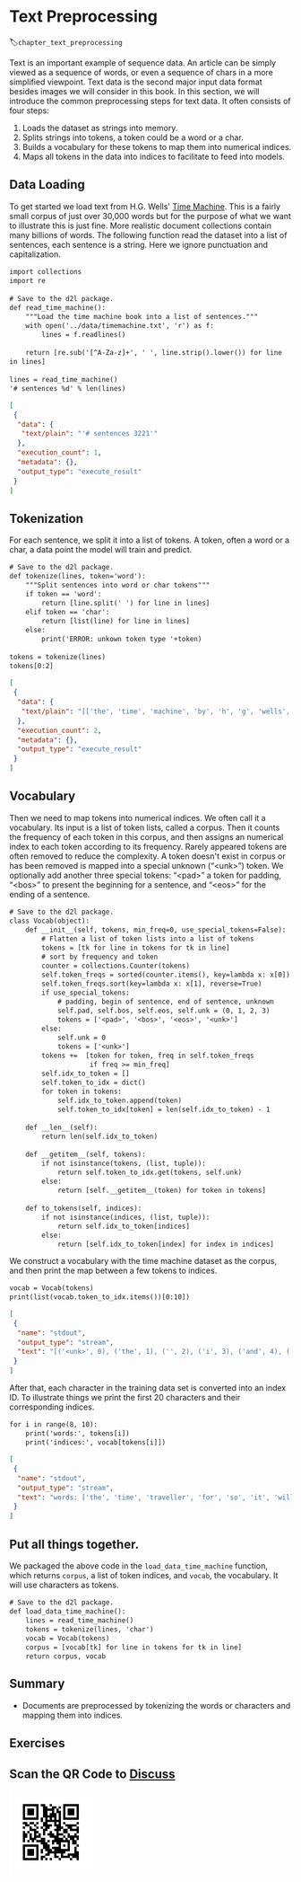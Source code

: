 # Text Preprocessing
:label:`chapter_text_preprocessing`

Text is an important example of sequence data. An article can be simply viewed as a sequence of words, or even a sequence of chars in a more simplified viewpoint. Text data is the second major input data format besides images we will consider in this book. In this section, we will introduce the common preprocessing steps for text data. It often consists of four steps:

1. Loads the dataset as strings into memory.
1. Splits strings into tokens, a token could be a word or a char. 
1. Builds a vocabulary for these tokens to map them into numerical indices. 
1. Maps all tokens in the data into indices to facilitate to feed into models. 

## Data Loading

To get started we load text from H.G. Wells' [Time Machine](http://www.gutenberg.org/ebooks/35). This is a fairly small corpus of just over 30,000 words but for the purpose of what we want to illustrate this is just fine. More realistic document collections contain many billions of words. The following function read the dataset into a list of sentences, each sentence is a string. Here we ignore punctuation and capitalization.

```{.python .input  n=1}
import collections
import re

# Save to the d2l package. 
def read_time_machine():
    """Load the time machine book into a list of sentences."""
    with open('../data/timemachine.txt', 'r') as f:
        lines = f.readlines()
    
    return [re.sub('[^A-Za-z]+', ' ', line.strip().lower()) for line in lines]

lines = read_time_machine()
'# sentences %d' % len(lines)
```

```{.json .output n=1}
[
 {
  "data": {
   "text/plain": "'# sentences 3221'"
  },
  "execution_count": 1,
  "metadata": {},
  "output_type": "execute_result"
 }
]
```

## Tokenization

For each sentence, we split it into a list of tokens. A token, often a word or a char, a data point the model will train and predict.

```{.python .input  n=2}
# Save to the d2l package.
def tokenize(lines, token='word'):
    """Split sentences into word or char tokens"""
    if token == 'word':
        return [line.split(' ') for line in lines]
    elif token == 'char':
        return [list(line) for line in lines]
    else:
        print('ERROR: unkown token type '+token)

tokens = tokenize(lines)
tokens[0:2]
```

```{.json .output n=2}
[
 {
  "data": {
   "text/plain": "[['the', 'time', 'machine', 'by', 'h', 'g', 'wells', ''], ['']]"
  },
  "execution_count": 2,
  "metadata": {},
  "output_type": "execute_result"
 }
]
```

## Vocabulary

Then we need to map tokens into numerical indices. We often call it a vocabulary. Its input is a list of token lists,  called a corpus. Then it counts the frequency of each token in this corpus, and then assigns an numerical index to each token according to its frequency. Rarely appeared tokens are often removed to reduce the complexity. A token doesn't exist in corpus or has been removed is mapped into a special unknown (“&lt;unk&gt;”) token. We optionally add another three special tokens: “&lt;pad&gt;” a token for padding, “&lt;bos&gt;” to present the beginning for a sentence, and “&lt;eos&gt;” for the ending of a sentence.

```{.python .input  n=3}
# Save to the d2l package. 
class Vocab(object):
    def __init__(self, tokens, min_freq=0, use_special_tokens=False):
        # Flatten a list of token lists into a list of tokens
        tokens = [tk for line in tokens for tk in line]
        # sort by frequency and token
        counter = collections.Counter(tokens)
        self.token_freqs = sorted(counter.items(), key=lambda x: x[0])
        self.token_freqs.sort(key=lambda x: x[1], reverse=True)
        if use_special_tokens:
            # padding, begin of sentence, end of sentence, unknown
            self.pad, self.bos, self.eos, self.unk = (0, 1, 2, 3)
            tokens = ['<pad>', '<bos>', '<eos>', '<unk>']
        else:
            self.unk = 0
            tokens = ['<unk>']
        tokens +=  [token for token, freq in self.token_freqs 
                    if freq >= min_freq]
        self.idx_to_token = []
        self.token_to_idx = dict()
        for token in tokens:
            self.idx_to_token.append(token)
            self.token_to_idx[token] = len(self.idx_to_token) - 1

    def __len__(self):
        return len(self.idx_to_token)

    def __getitem__(self, tokens):
        if not isinstance(tokens, (list, tuple)):
            return self.token_to_idx.get(tokens, self.unk)
        else:
            return [self.__getitem__(token) for token in tokens]

    def to_tokens(self, indices):
        if not isinstance(indices, (list, tuple)):
            return self.idx_to_token[indices]
        else:
            return [self.idx_to_token[index] for index in indices]
```

We construct a vocabulary with the time machine dataset as the corpus, and then print the map between a few tokens to indices.

```{.python .input  n=4}
vocab = Vocab(tokens)
print(list(vocab.token_to_idx.items())[0:10])
```

```{.json .output n=4}
[
 {
  "name": "stdout",
  "output_type": "stream",
  "text": "[('<unk>', 0), ('the', 1), ('', 2), ('i', 3), ('and', 4), ('of', 5), ('a', 6), ('to', 7), ('was', 8), ('in', 9)]\n"
 }
]
```

After that, each character in the training data set is converted into an index ID. To illustrate things we print the first 20 characters and their corresponding indices.

```{.python .input  n=5}
for i in range(8, 10):
    print('words:', tokens[i]) 
    print('indices:', vocab[tokens[i]])
```

```{.json .output n=5}
[
 {
  "name": "stdout",
  "output_type": "stream",
  "text": "words: ['the', 'time', 'traveller', 'for', 'so', 'it', 'will', 'be', 'convenient', 'to', 'speak', 'of', 'him', '']\nindices: [1, 20, 72, 17, 38, 12, 120, 43, 706, 7, 660, 5, 112, 2]\nwords: ['was', 'expounding', 'a', 'recondite', 'matter', 'to', 'us', 'his', 'grey', 'eyes', 'shone', 'and']\nindices: [8, 1654, 6, 3864, 634, 7, 131, 26, 344, 127, 484, 4]\n"
 }
]
```

## Put all things together.

We packaged the above code in the `load_data_time_machine` function, which returns `corpus`, a list of token indices, and `vocab`, the vocabulary. It will use characters as tokens. 

```{.python .input  n=6}
# Save to the d2l package.
def load_data_time_machine():
    lines = read_time_machine()
    tokens = tokenize(lines, 'char')
    vocab = Vocab(tokens)
    corpus = [vocab[tk] for line in tokens for tk in line]
    return corpus, vocab
```

## Summary

* Documents are preprocessed by tokenizing the words or characters and mapping them into indices.

## Exercises


## Scan the QR Code to [Discuss](https://discuss.mxnet.io/t/2363)

![](../img/qr_lang-model-dataset.svg)

